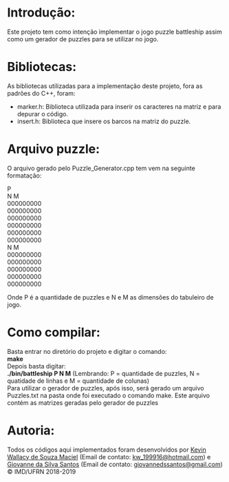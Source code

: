 # Introdução: #

Este projeto tem como intenção implementar o jogo puzzle battleship assim como um gerador de puzzles para se utilizar no jogo.

# Bibliotecas: #

As bibliotecas utilizadas para a implementação deste projeto, fora as padrões do C++, foram:
- marker.h:
	Biblioteca utilizada para inserir os caracteres na matriz e para depurar o código.
- insert.h: 
	Biblioteca que insere os barcos na matriz do puzzle.

# Arquivo puzzle: #

O arquivo gerado pelo Puzzle_Generator.cpp tem vem na seguinte formatação:

P<br />
N M <br />
000000000<br />
000000000<br />
000000000<br />
000000000<br />
000000000<br />
000000000<br />
N M<br />
000000000<br />
000000000<br />
000000000<br />
000000000<br />
000000000<br />


Onde P é a quantidade de puzzles e N e M as dimensões do tabuleiro de jogo.

# Como compilar: #

Basta entrar no diretório do projeto e digitar o comando: <br />
**make** <br />
Depois basta digitar: <br />
**./bin/battleship P N M** (Lembrando: P = quantidade de puzzles, N = quatidade de linhas e M = quantidade de colunas)<br />
Para utilizar o gerador de puzzles, após isso, será gerado um arquivo Puzzles.txt na pasta onde foi executado o comando make. Este arquivo contém as matrizes geradas pelo gerador de puzzles

# Autoria: #

Todos os códigos aqui implementados foram desenvolvidos por [Kevin Wallacy de Souza Maciel](https://github.com/kevinwall) (Email de contato: <kw_199916@hotmail.com>) e [Giovanne da Silva Santos](https://github.com/GSDante) (Email de contato: <giovannedssantos@gmail.com>)
&copy; IMD/UFRN 2018-2019
